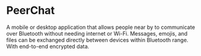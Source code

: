 # PeerChat
A mobile or desktop application that allows people near by to communicate over Bluetooth without needing internet or Wi-Fi. Messages, emojis, and files can be exchanged directly between devices within Bluetooth range. With end-to-end encrypted data.

